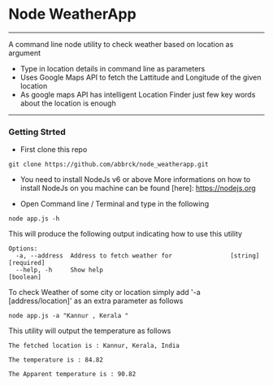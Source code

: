 # Node WeatherApp
***
 A command line node utility to check weather based on location as argument

* Type in location details in command line as parameters 
* Uses Google Maps API to fetch the Lattitude and Longitude of the given location
* As google maps API has intelligent Location Finder just few key words about the location is enough

---

### Getting Strted
 * First clone this repo
```shell
git clone https://github.com/abbrck/node_weatherapp.git
```
* You need to install NodeJs v6 or above
More informations on how to install NodeJs on you machine can be found [here]: https://nodejs.org

* Open Command line / Terminal and type in the following
```shell
node app.js -h
```
This will produce the following output indicating how to use this utility
```
Options:
  -a, --address  Address to fetch weather for                [string] [required]
  --help, -h     Show help                                             [boolean]

```
To check Weather of some city or location simply add '-a [address/location]' as an extra parameter as follows
```shell
node app.js -a "Kannur , Kerala "
```
This utility will output the temperature as follows 
```
The fetched location is : Kannur, Kerala, India

The temperature is : 84.82

The Apparent temperature is : 90.82

```

